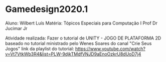 # Gamedesign2020.1
Aluno: Wilbert Luís 
Matéria: Tópicos Especiais para Computação I
Prof Dr Jucimar Jr

Atividade realizada: Fazer o tutorial de UNITY - JOGO DE PLATAFORMA 2D baseado no tutorial ministrado pelo Wenes Soares do canal "Crie Seus Jogos"
link da playlist do tutorial: https://www.youtube.com/watch?v=Vt7VtkWb3R4&list=PLW-9djkTMdfVNJD9aEnoOzkrU8dUoD7j4
